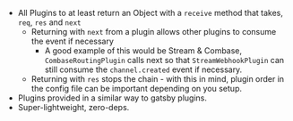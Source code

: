 -   All Plugins to at least return an Object with a `receive` method that takes, `req`, `res` and `next`
    -   Returning with `next` from a plugin allows other plugins to consume the event if necessary
        -   A good example of this would be Stream & Combase, `CombaseRoutingPlugin` calls next so that `StreamWebhookPlugin` can still consume the `channel.created` event if necessary.
    -   Returning with `res` stops the chain - with this in mind, plugin order in the config file can be important depending on you setup.
-   Plugins provided in a similar way to gatsby plugins.
-   Super-lightweight, zero-deps.

